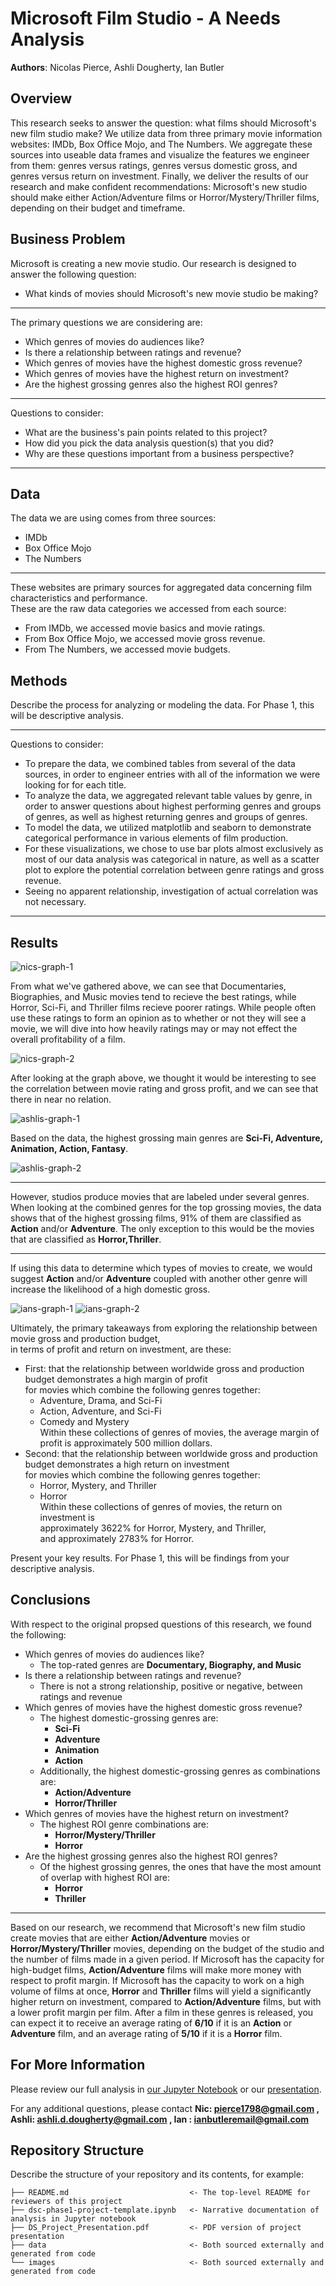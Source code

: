 # Microsoft Film Studio - A Needs Analysis

**Authors**: Nicolas Pierce, Ashli Dougherty, Ian Butler

## Overview

This research seeks to answer the question: what films should Microsoft's new film studio make? We utilize data from three primary movie information websites: IMDb, Box Office Mojo, and The Numbers. We aggregate these sources into useable data frames and visualize the features we engineer from them: genres versus ratings, genres versus domestic gross, and genres versus return on investment. Finally, we deliver the results of our research and make confident recommendations: Microsoft's new studio should make either Action/Adventure films or Horror/Mystery/Thriller films, depending on their budget and timeframe.

## Business Problem

Microsoft is creating a new movie studio. Our research is designed to answer the following question:
- What kinds of movies should Microsoft's new movie studio be making?
***
The primary questions we are considering are:
* Which genres of movies do audiences like?
* Is there a relationship between ratings and revenue?
* Which genres of movies have the highest domestic gross revenue?
* Which genres of movies have the highest return on investment?
* Are the highest grossing genres also the highest ROI genres?

***
Questions to consider:
* What are the business's pain points related to this project?
* How did you pick the data analysis question(s) that you did?
* Why are these questions important from a business perspective?
***

## Data

The data we are using comes from three sources:
* IMDb
* Box Office Mojo
* The Numbers
***
These websites are primary sources for aggregated data concerning film characteristics and performance.<br>These are the raw data categories we accessed from each source:
* From IMDb, we accessed movie basics and movie ratings.
* From Box Office Mojo, we accessed movie gross revenue.
* From The Numbers, we accessed movie budgets.

## Methods

Describe the process for analyzing or modeling the data. For Phase 1, this will be descriptive analysis.

***
Questions to consider:
* To prepare the data, we combined tables from several of the data sources, in order to engineer entries with all of the information we were looking for for each title.
* To analyze the data, we aggregated relevant table values by genre, in order to answer questions about highest performing genres and groups of genres, as well as highest returning genres and groups of genres.
* To model the data, we utilized matplotlib and seaborn to demonstrate categorical performance in various elements of film production.
* For these visualizations, we chose to use bar plots almost exclusively as most of our data analysis was categorical in nature, as well as a scatter plot to explore the potential correlation between genre ratings and gross revenue.
* Seeing no apparent relationship, investigation of actual correlation was not necessary.
***

## Results

![nics-graph-1](./images/genre-and-average-ratings2.png)

From what we've gathered above, we can see that Documentaries, Biographies, and Music movies tend to recieve the best ratings, while Horror, Sci-Fi, and Thriller films recieve poorer ratings. While people often use these ratings to form an opinion as to whether or not they will see a movie, we will dive into how heavily ratings may or may not effect the overall profitability of a film.

![nics-graph-2](./images/ratings-and-gross-revenue.png)

After looking at the graph above, we thought it would be interesting to see the correlation between movie rating and gross profit, and we can see that there in near no relation.

![ashlis-graph-1](./images/gross-by-genre.png)

Based on the data, the highest grossing main genres are **Sci-Fi, Adventure, Animation, Action, Fantasy**. 

![ashlis-graph-2](./images/top-40-genres.png)

***
However, studios produce movies that are labeled under several genres. When looking at the combined genres for the top grossing movies, the data shows that of the highest grossing films, 91% of them are classified as **Action** and/or **Adventure**. The only exception to this would be the movies that are classified as **Horror,Thriller**. 
***
If using this data to determine which types of movies to create, we would suggest **Action** and/or **Adventure** coupled with another other genre will increase the likelihood of a high domestic gross. 

![ians-graph-1](./images/budgets-profit-and-roi.png)
![ians-graph-2](./images/genres-roi-and-profit.png)

Ultimately, the primary takeaways from exploring the relationship between movie gross and production budget,<br>in terms of profit and return on investment, are these:
 - First: that the relationship between worldwide gross and production budget demonstrates a high margin of profit<br>for movies which combine the following genres together:
     - Adventure, Drama, and Sci-Fi
     - Action, Adventure, and Sci-Fi
     - Comedy and Mystery
<br>Within these collections of genres of movies, the average margin of profit is approximately 500 million dollars.<br>
 - Second: that the relationship between worldwide gross and production budget demonstrates a high return on investment<br>for movies which combine the following genres together:
     - Horror, Mystery, and Thriller
     - Horror
<br>Within these collections of genres of movies, the return on investment is<br>approximately 3622% for Horror, Mystery, and Thriller,<br>and approximately 2783% for Horror.

Present your key results. For Phase 1, this will be findings from your descriptive analysis.

## Conclusions

With respect to the original propsed questions of this research, we found the following:
* Which genres of movies do audiences like?
    * The top-rated genres are **Documentary, Biography, and Music**
* Is there a relationship between ratings and revenue?
    * There is not a strong relationship, positive or negative, between ratings and revenue
* Which genres of movies have the highest domestic gross revenue?
    * The highest domestic-grossing genres are:
        * **Sci-Fi**
        * **Adventure**
        * **Animation**
        * **Action**
    * Additionally, the highest domestic-grossing genres as combinations are:
        * **Action/Adventure**
        * **Horror/Thriller**
* Which genres of movies have the highest return on investment?
    * The highest ROI genre combinations are:
        * **Horror/Mystery/Thriller**
        * **Horror**
* Are the highest grossing genres also the highest ROI genres?
    * Of the highest grossing genres, the ones that have the most amount of overlap with highest ROI are:
        * **Horror**
        * **Thriller**
***
Based on our research, we recommend that Microsoft's new film studio create movies that are either **Action/Adventure** movies or **Horror/Mystery/Thriller** movies, depending on the budget of the studio and the number of films made in a given period. If Microsoft has the capacity for high-budget films, **Action/Adventure** films will make more money with respect to profit margin. If Microsoft has the capacity to work on a high volume of films at once, **Horror** and **Thriller** films will yield a significantly higher return on investment, compared to **Action/Adventure** films, but with a lower profit margin per film. After a film in these genres is released, you can expect it to receive an average rating of **6/10** if it is an **Action** or **Adventure** film, and an average rating of **5/10** if it is a **Horror** film.

## For More Information

Please review our full analysis in [our Jupyter Notebook](./microsoft-movie-analysis.ipynb) or our [presentation](./microsoft-movie-presentation.pdf).

For any additional questions, please contact **Nic: pierce1798@gmail.com , Ashli: ashli.d.dougherty@gmail.com , Ian : ianbutleremail@gmail.com**

## Repository Structure

Describe the structure of your repository and its contents, for example:

```
├── README.md                           <- The top-level README for reviewers of this project
├── dsc-phase1-project-template.ipynb   <- Narrative documentation of analysis in Jupyter notebook
├── DS_Project_Presentation.pdf         <- PDF version of project presentation
├── data                                <- Both sourced externally and generated from code
└── images                              <- Both sourced externally and generated from code
```
